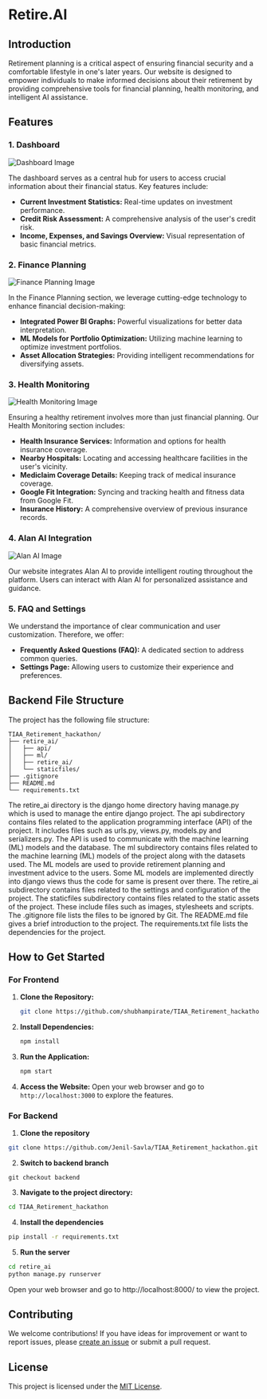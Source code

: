 # Retire.AI

## Introduction

Retirement planning is a critical aspect of ensuring financial security and a comfortable lifestyle in one's later years. Our website is designed to empower individuals to make informed decisions about their retirement by providing comprehensive tools for financial planning, health monitoring, and intelligent AI assistance.

## Features

### 1. Dashboard

![Dashboard Image](/images/dashboard.png)

The dashboard serves as a central hub for users to access crucial information about their financial status. Key features include:

- **Current Investment Statistics:** Real-time updates on investment performance.
- **Credit Risk Assessment:** A comprehensive analysis of the user's credit risk.
- **Income, Expenses, and Savings Overview:** Visual representation of basic financial metrics.

### 2. Finance Planning

![Finance Planning Image](/images/finance_planning.png)

In the Finance Planning section, we leverage cutting-edge technology to enhance financial decision-making:

- **Integrated Power BI Graphs:** Powerful visualizations for better data interpretation.
- **ML Models for Portfolio Optimization:** Utilizing machine learning to optimize investment portfolios.
- **Asset Allocation Strategies:** Providing intelligent recommendations for diversifying assets.

### 3. Health Monitoring

![Health Monitoring Image](/images/health_monitoring.png)

Ensuring a healthy retirement involves more than just financial planning. Our Health Monitoring section includes:

- **Health Insurance Services:** Information and options for health insurance coverage.
- **Nearby Hospitals:** Locating and accessing healthcare facilities in the user's vicinity.
- **Mediclaim Coverage Details:** Keeping track of medical insurance coverage.
- **Google Fit Integration:** Syncing and tracking health and fitness data from Google Fit.
- **Insurance History:** A comprehensive overview of previous insurance records.

### 4. Alan AI Integration

![Alan AI Image](/images/alan_ai.png)

Our website integrates Alan AI to provide intelligent routing throughout the platform. Users can interact with Alan AI for personalized assistance and guidance.

### 5. FAQ and Settings

We understand the importance of clear communication and user customization. Therefore, we offer:

- **Frequently Asked Questions (FAQ):** A dedicated section to address common queries.
- **Settings Page:** Allowing users to customize their experience and preferences.

## Backend File Structure
The project has the following file structure:
```
TIAA_Retirement_hackathon/
├── retire_ai/
│   ├── api/
│   ├── ml/
│   ├── retire_ai/
│   └── staticfiles/
├── .gitignore
├── README.md
└── requirements.txt
```

The retire_ai directory is the django home directory having manage.py which is used to manage the entire django project. The api subdirectory contains files related to the application programming interface (API) of the project. It includes files such as urls.py, views.py, models.py and serializers.py. The API is used to communicate with the machine learning (ML) models and the database. The ml subdirectory contains files related to the machine learning (ML) models of the project along with the datasets used. The ML models are used to provide retirement planning and investment advice to the users. Some ML models are implemented directly into django views thus the code for same is present over there. The retire_ai subdirectory contains files related to the settings and configuration of the project. The staticfiles subdirectory contains files related to the static assets of the project. These include files such as images, stylesheets and scripts. The .gitignore file lists the files to be ignored by Git. The README.md file gives a brief introduction to the project. The requirements.txt file lists the dependencies for the project.


## How to Get Started
### For Frontend
1. **Clone the Repository:**
   ```bash
   git clone https://github.com/shubhampirate/TIAA_Retirement_hackathon.git
   ```

2. **Install Dependencies:**
   ```bash
   npm install
   ```

3. **Run the Application:**
   ```bash
   npm start
   ```

4. **Access the Website:**
   Open your web browser and go to `http://localhost:3000` to explore the features.
### For Backend
1. **Clone the repository** 
```bash
git clone https://github.com/Jenil-Savla/TIAA_Retirement_hackathon.git
```

2. **Switch to backend branch**
```
git checkout backend
```

3. **Navigate to the project directory:**
```bash
cd TIAA_Retirement_hackathon
```

4. **Install the dependencies** 
```bash
pip install -r requirements.txt
```
5. **Run the server** 
```bash
cd retire_ai
python manage.py runserver
```
Open your web browser and go to http://localhost:8000/ to view the project.

## Contributing

We welcome contributions! If you have ideas for improvement or want to report issues, please [create an issue](https://github.com/your-username/your-repository/issues) or submit a pull request.

## License

This project is licensed under the [MIT License](LICENSE.md).
